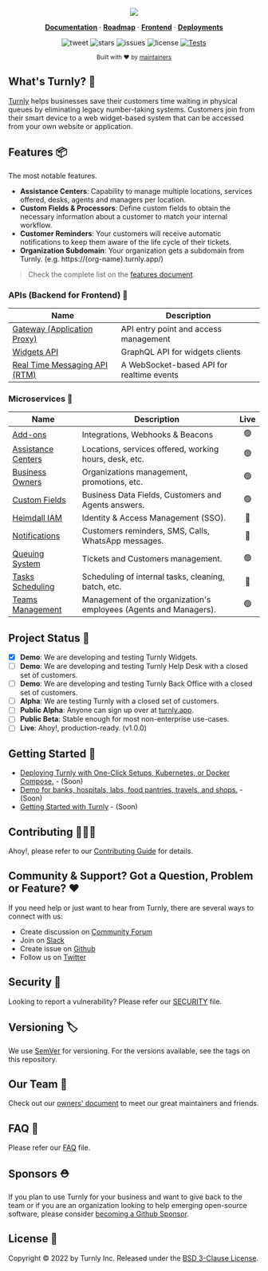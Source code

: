 <div align="center">
  <p align="center">
      <a href="https://turnly.app" target="_blank" rel="noopener">
          <img src="https://user-images.githubusercontent.com/40646537/179213717-82130281-cfb2-4126-951b-abc849687113.png" />
      </a>
  </p>

  <p align="center">
    <a href="https://docs.turnly.app"><strong>Documentation</strong></a> ·
    <a href="https://github.com/orgs/turnly/projects/2"><strong>Roadmap</strong></a> ·
    <a href="https://github.com/turnly/asgard"><strong>Frontend</strong></a> ·
    <a href="https://github.com/turnly/kubbe"><strong>Deployments</strong></a>
    <br />
  </p>

  ![tweet](https://img.shields.io/twitter/url?style=social&url=https%3A%2F%2Ftwitter.com%2Fturnlyapp)
  ![stars](https://img.shields.io/github/stars/turnly/turnly)
  ![issues](https://img.shields.io/github/issues/turnly/turnly)
  ![license](https://img.shields.io/github/license/turnly/turnly)
  [![Tests](https://github.com/turnly/turnly/actions/workflows/continuous-integration-tests.yml/badge.svg)](https://github.com/turnly/turnly/actions)

  <p>
    <sub>
      Built with ❤︎ by
      <a href="/OWNERS.md">
        maintainers
      </a>
    </sub>
  </p>
</div>

## What's Turnly? 📖

[Turnly](https://turnly.app) helps businesses save their customers time waiting
in physical queues by eliminating legacy number-taking systems.
Customers join from their smart device to a web widget-based system that
can be accessed from your own website or application.

## Features 📦

The most notable features.

- **Assistance Centers**: Capability to manage multiple locations, services offered,
desks, agents and managers per location.
- **Custom Fields & Processors**: Define custom fields to obtain the necessary information about
a customer to match your internal workflow.
- **Customer Reminders**: Your customers will receive automatic notifications to keep
them aware of the life cycle of their tickets.
- **Organization Subdomain**: Your organization gets a subdomain from Turnly. (e.g. https://{org-name}.turnly.app/)

> Check the complete list on the [features document](/docs/features.md).

### APIs (Backend for Frontend) 🔗

| Name                                                  | Description                                  |
| ----------------------------------------------------- | -------------------------------------------- |
| [Gateway (Application Proxy)](/apps/gateway)          | API entry point and access management        |
| [Widgets API](/apps/widgets-api)                      | GraphQL API for widgets clients              |
| [Real Time Messaging API (RTM)](/apps/realtime-api)   | A WebSocket-based API for realtime events    |

### Microservices 🔗

| Name                                            | Description                                                       | Live |
| ----------------------------------------------- | ----------------------------------------------------------------- |:----:|
| [Add-ons](/apps/addons)                         | Integrations, Webhooks & Beacons                                  | 🟢   |
| [Assistance Centers](/apps/assistance-centers)  | Locations, services offered, working hours, desk, etc.            | 🟢   |
| [Business Owners](/apps/business-owners)        | Organizations management, promotions, etc.                        | 🟢   |
| [Custom Fields](/apps/custom-fields)            | Business Data Fields, Customers and Agents answers.               | 🟢   |
| [Heimdall IAM](/apps/heimdall)                  | Identity & Access Management (SSO).                               | 🔴   |
| [Notifications](/apps/notifications)            | Customers reminders, SMS, Calls, WhatsApp messages.               | 🔴   |
| [Queuing System](/apps/queuing-system)          | Tickets and Customers management.                                 | 🟢   |
| [Tasks Scheduling](/apps/tasks-scheduling)      | Scheduling of internal tasks, cleaning, batch, etc.               | 🔴   |
| [Teams Management](/apps/teams)                 | Management of the organization's employees (Agents and Managers). | 🟢   |

## Project Status 🚧

- [x] **Demo**: We are developing and testing Turnly Widgets.
- [ ] **Demo**: We are developing and testing Turnly Help Desk with a closed set of customers.
- [ ] **Demo**: We are developing and testing Turnly Back Office with a closed set of customers.
- [ ] **Alpha**: We are testing Turnly with a closed set of customers.
- [ ] **Public Alpha**: Anyone can sign up over at [turnly.app](https://turnly.app).
- [ ] **Public Beta**: Stable enough for most non-enterprise use-cases.
- [ ] **Live**: Ahoy!, production-ready. (v1.0.0)

## Getting Started 🚀

- [Deploying Turnly with One-Click Setups, Kubernetes, or Docker Compose.](https://github.com/turnly/kubbe) - (Soon)
- [Demo for banks, hospitals, labs, food pantries, travels, and shops.](/docs/demo.md) - (Soon)
- [Getting Started with Turnly](https://turnly.app/) - (Soon)

## Contributing 🧑🏻‍🚒

Ahoy!, please refer to our [Contributing Guide](/CONTRIBUTING.md) for details.

## Community & Support? Got a Question, Problem or Feature? ❤️

If you need help or just want to hear from Turnly, there are several ways to connect with us:

- Create discussion on [Community Forum](https://github.com/turnly/turnly/discussions)
- Join on [Slack](https://join.slack.com/t/turnly/shared_invite/zt-1de1x0z68-w_tWv50tUaSnYJW8C1lWIw)
- Create issue on [Github](https://github.com/turnly/turnly/issues)
- Follow us on [Twitter](https://twitter.com/turnlyapp)

## Security 🔐

Looking to report a vulnerability? Please refer our [SECURITY](/SECURITY.md) file.

## Versioning 🏷️

We use [SemVer](https://semver.org/spec/v2.0.0.html) for versioning.
For the versions available, see the tags on this repository.

## Our Team 🦦

Check out our [owners' document](/OWNERS.md) to meet our great maintainers and friends.

## FAQ 🎲

Please refer our [FAQ](/docs/faq.md) file.

## Sponsors ⛑️

If you plan to use Turnly for your business and want to give back to the
team or if you are an organization looking to help emerging open-source
software, please consider [becoming a Github Sponsor](https://github.com/sponsors/efraa).

## License 📝

Copyright © 2022 by Turnly Inc. Released under the [BSD 3-Clause License](/LICENSE).
